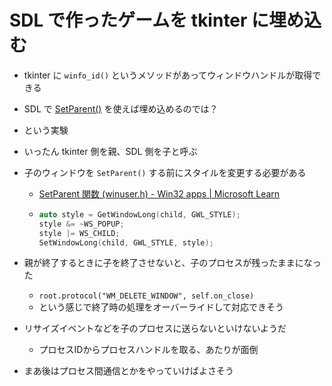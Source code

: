 # SDL で作ったゲームを tkinter に埋め込む

- tkinter に `winfo_id()` というメソッドがあってウィンドウハンドルが取得できる
- SDL で [SetParent()](https://learn.microsoft.com/ja-jp/windows/win32/api/winuser/nf-winuser-setparent) を使えば埋め込めるのでは？
- という実験

- いったん tkinter 側を親、SDL 側を子と呼ぶ
- 子のウィンドウを `SetParent()` する前にスタイルを変更する必要がある
  - [SetParent 関数 (winuser.h) - Win32 apps | Microsoft Learn](https://learn.microsoft.com/ja-jp/windows/win32/api/winuser/nf-winuser-setparent)
  - ```cpp
    auto style = GetWindowLong(child, GWL_STYLE);
    style &= ~WS_POPUP;
    style |= WS_CHILD;
    SetWindowLong(child, GWL_STYLE, style);
    ```
- 親が終了するときに子を終了させないと、子のプロセスが残ったままになった
  - `root.protocol("WM_DELETE_WINDOW", self.on_close)`
  - という感じで終了時の処理をオーバーライドして対応できそう
- リサイズイベントなどを子のプロセスに送らないといけないようだ
  - プロセスIDからプロセスハンドルを取る、あたりが面倒
- まあ後はプロセス間通信とかをやっていけばよさそう
